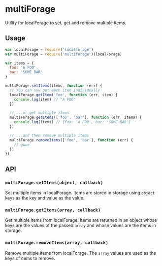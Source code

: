 # multiForage
Utility for localForage to set, get and remove multiple items.

## Usage

```js
var localForage = require('localforage')
var multiForage = require('multiforage')(localForage)

var items = {
  foo: 'A FOO',
  bar: 'SOME BAR'
}

multiForage.setItems(items, function (err) {
  // You can now get each item individually
  localForage.getItem('foo', function (err, item) {
    console.log(item) // "A FOO"
  })

  // ...or get multiple items
  multiForage.getItems(['foo', 'bar'], function (err, items) {
    console.log(items) // {foo: 'A FOO', bar: 'SOME BAR'}
  })

  // ...and then remove multiple items
  multiForage.removeItems(['foo', 'bar'], function (err) {
    // gone
  })
})
```

## API

### `multiForage.setItems(object, callback)`

Set multiple items in localForage. Items are stored in storage using `object` keys as the key and value as the value.

### `multiForage.getItems(array, callback)`

Get multiple items from localForage. Items are returned in an object whose keys are the values of the passed `array` and whose values are the items in storage.

### `multiForage.removeItems(array, callback)`

Remove multiple items from localForage. The `array` values are used as the keys of items to remove.
